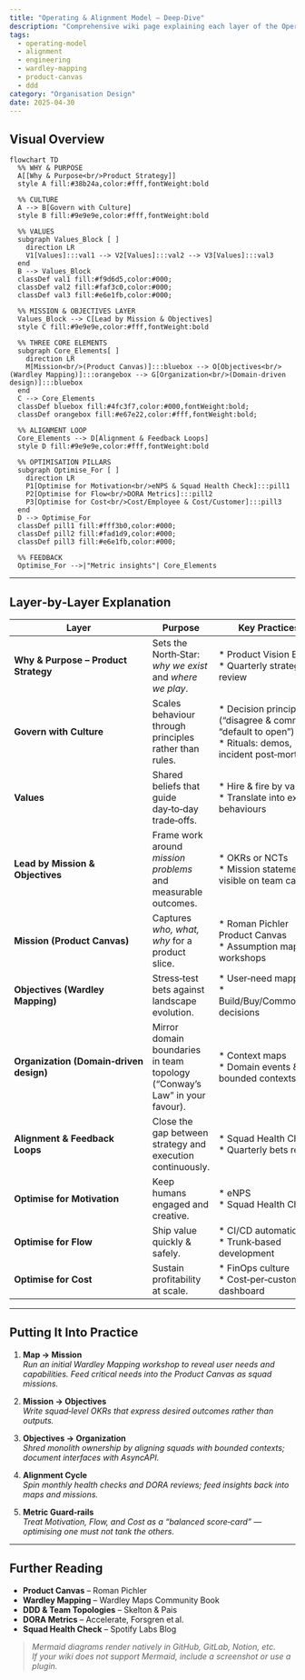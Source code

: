 ```yaml
---
title: "Operating & Alignment Model – Deep‑Dive"
description: "Comprehensive wiki page explaining each layer of the Operating & Alignment Model, including Product Canvas missions, Wardley‑mapped objectives and Domain‑driven organisational design."
tags:
  - operating-model
  - alignment
  - engineering
  - wardley-mapping
  - product-canvas
  - ddd
category: "Organisation Design"
date: 2025-04-30
---
```


## Visual Overview

```mermaid
flowchart TD
  %% WHY & PURPOSE
  A[[Why & Purpose<br/>Product Strategy]]
  style A fill:#38b24a,color:#fff,fontWeight:bold

  %% CULTURE
  A --> B[Govern with Culture]
  style B fill:#9e9e9e,color:#fff,fontWeight:bold

  %% VALUES
  subgraph Values_Block [ ]
    direction LR
    V1[Values]:::val1 --> V2[Values]:::val2 --> V3[Values]:::val3
  end
  B --> Values_Block
  classDef val1 fill:#f9d6d5,color:#000;
  classDef val2 fill:#faf3c0,color:#000;
  classDef val3 fill:#e6e1fb,color:#000;

  %% MISSION & OBJECTIVES LAYER
  Values_Block --> C[Lead by Mission & Objectives]
  style C fill:#9e9e9e,color:#fff,fontWeight:bold

  %% THREE CORE ELEMENTS
  subgraph Core_Elements[ ]
    direction LR
    M[Mission<br/>(Product Canvas)]:::bluebox --> O[Objectives<br/>(Wardley Mapping)]:::orangebox --> G[Organization<br/>(Domain‑driven design)]:::bluebox
  end
  C --> Core_Elements
  classDef bluebox fill:#4fc3f7,color:#000,fontWeight:bold;
  classDef orangebox fill:#e67e22,color:#fff,fontWeight:bold;

  %% ALIGNMENT LOOP
  Core_Elements --> D[Alignment & Feedback Loops]
  style D fill:#9e9e9e,color:#fff,fontWeight:bold

  %% OPTIMISATION PILLARS
  subgraph Optimise_For [ ]
    direction LR
    P1[Optimise for Motivation<br/>eNPS & Squad Health Check]:::pill1
    P2[Optimise for Flow<br/>DORA Metrics]:::pill2
    P3[Optimise for Cost<br/>Cost/Employee & Cost/Customer]:::pill3
  end
  D --> Optimise_For
  classDef pill1 fill:#fff3b0,color:#000;
  classDef pill2 fill:#fad1d9,color:#000;
  classDef pill3 fill:#e6e1fb,color:#000;

  %% FEEDBACK
  Optimise_For -->|"Metric insights"| Core_Elements
```

---

## Layer‑by‑Layer Explanation

| Layer | Purpose | Key Practices | Typical Metrics |
|-------|---------|---------------|-----------------|
| **Why & Purpose – Product Strategy** | Sets the North‑Star: *why we exist* and *where we play*. | * Product Vision Board<br>* Quarterly strategy review | Product/Market‑fit survey, NPS, strategic theme progress |
| **Govern with Culture** | Scales behaviour through principles rather than rules. | * Decision principles (“disagree & commit”, “default to open”)<br>* Rituals: demos, incident post‑mortems | Qualitative culture pulse, value‑behaviour audits |
| **Values** | Shared beliefs that guide day‑to‑day trade‑offs. | * Hire & fire by values<br>* Translate into explicit behaviours | “Values drift” pulse, onboarding survey |
| **Lead by Mission & Objectives** | Frame work around *mission problems* and measurable outcomes. | * OKRs or NCTs<br>* Mission statements visible on team canvas | OKR score, outcome dashboards |
| **Mission (Product Canvas)** | Captures *who, what, why* for a product slice. | * Roman Pichler Product Canvas<br>* Assumption mapping workshops | Canvas completeness, validation status |
| **Objectives (Wardley Mapping)** | Stress‑test bets against landscape evolution. | * User‑need mapping<br>* Build/Buy/Commoditise decisions | Map refresh cadence, decision lead time |
| **Organization (Domain‑driven design)** | Mirror domain boundaries in team topology (“Conway’s Law” in your favour). | * Context maps<br>* Domain events & bounded contexts | Team/coupling score, deployment ownership |
| **Alignment & Feedback Loops** | Close the gap between strategy and execution continuously. | * Squad Health Check<br>* Quarterly bets retro | Lead‑time to decision, learning cycle time |
| **Optimise for Motivation** | Keep humans engaged and creative. | * eNPS<br>* Squad Health Check | eNPS trend, Psychological safety index |
| **Optimise for Flow** | Ship value quickly & safely. | * CI/CD automation<br>* Trunk‑based development | DORA metrics (DF, LT, CFR, MTTR) |
| **Optimise for Cost** | Sustain profitability at scale. | * FinOps culture<br>* Cost‑per‑customer dashboard | Cost/Employee, Cost/Customer, Cloud unit cost |

---

## Putting It Into Practice

1. **Map → Mission**  
   *Run an initial Wardley Mapping workshop to reveal user needs and capabilities. Feed critical needs into the Product Canvas as squad missions.*

2. **Mission → Objectives**  
   *Write squad‑level OKRs that express desired *outcomes* rather than outputs.*

3. **Objectives → Organization**  
   *Shred monolith ownership by aligning squads with bounded contexts; document interfaces with AsyncAPI.*

4. **Alignment Cycle**  
   *Spin monthly health checks and DORA reviews; feed insights back into maps and missions.*

5. **Metric Guard‑rails**  
   *Treat Motivation, Flow, and Cost as a “balanced score‑card” — optimising one must not tank the others.*

---

## Further Reading

* **Product Canvas** – Roman Pichler  
* **Wardley Mapping** – Wardley Maps Community Book  
* **DDD & Team Topologies** – Skelton & Pais  
* **DORA Metrics** – Accelerate, Forsgren et al.  
* **Squad Health Check** – Spotify Labs Blog  

> *Mermaid diagrams render natively in GitHub, GitLab, Notion, etc.  
> If your wiki does not support Mermaid, include a screenshot or use a plugin.*
